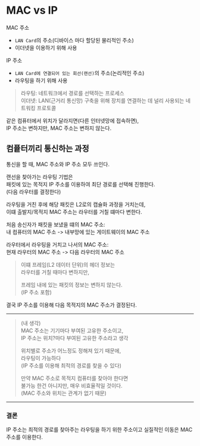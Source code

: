# MAC vs IP

MAC 주소 
- `LAN Card`의 주소(디바이스 마다 할당된 물리적인 주소)
- 이더넷을 이용하기 위해 사용

IP 주소 
- `LAN Card에 연결되어 있는 회선(랜선)`의 주소(논리적인 주소)
- 라우팅을 하기 위해 사용

> 라우팅: 네트워크에서 경로를 선택하는 프로세스  
> 이더넷: LAN(근거리 통신망) 구축을 위해 장치를 연결하는 데 널리 사용되는 네트워킹 프로토콜

같은 컴퓨터에서 위치가 달라지면(다른 인터넷망에 접속하면),  
IP 주소는 변하지만, MAC 주소는 변하지 않는다.

## 컴픁터끼리 통신하는 과정

통신을 할 때, MAC 주소와 IP 주소 모두 쓰인다.  

랜선을 찾아가는 라우팅 기법은  
패킷에 있는 목적지 IP 주소를 이용하여 최단 경로를 선택해 진행한다.  
(다음 라우터를 결정한다)

라우팅을 거친 후에 해당 패킷은 L2로의 캡슐화 과정을 거치는데,  
이떄 출발지/목적지 MAC 주소는 라우터를 거칠 떄마다 변한다.

처음 송신자가 패킷을 보냈을 떄의 MAC 주소:  
내 컴퓨터의 MAC 주소 -> 내부망에 있는 게이트웨이의 MAC 주소

라우터에서 라우팅을 거치고 나서의 MAC 주소:  
현재 라우터의 MAC 주소 -> 다음 라우터의 MAC 주소

> 이떄 프레임(L2 데이터 단위)의 헤더 정보는  
> 라우터를 거칠 때마다 변하지만,  
> 
> 프레임 내에 있는 패킷의 정보는 변하지 않는다.  
> (IP 주소 포함)

결국 IP 주소를 이용해 다음 목적지의 MAC 주소가 결정된다.

---

> (내 생각)  
> MAC 주소는 기기마다 부여된 고유한 주소이고,  
> IP 주소는 위치?마다 부여된 고유한 주소라고 생각
> 
> 위치별로 주소가 어느정도 정해져 있기 때문에,  
> 라우팅이 가능하다  
> (IP 주소를 이용해 최적의 경로를 찾을 수 있다)
> 
> 만약 MAC 주소로 목적지 컴퓨터를 찾아야 한다면  
> 불가능 한건 아니지만, 매우 비효율적일 것이다.  
> (MAC 주소와 위치는 관계가 없기 때문)

---

### 결론

IP 주소는 최적의 경로를 찾아주는 라우팅을 하기 위한 주소이고 실질적인 이동은 MAC 주소를 이용한다.